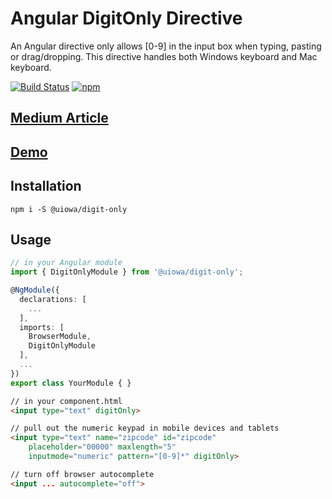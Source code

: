# Angular DigitOnly Directive

An Angular directive only allows [0-9] in the input box when typing, pasting or drag/dropping. This directive handles both Windows keyboard and Mac keyboard.

[![Build Status](https://img.shields.io/travis/changhuixu/ngx-digit-only/master.svg?label=Travis%20CI&style=flat-square)](https://travis-ci.org/changhuixu/ngx-digit-only)
[![npm](https://img.shields.io/npm/v/@uiowa/digit-only.svg?style=flat-square)](https://www.npmjs.com/package/@uiowa/digit-only)

## [Medium Article](https://codeburst.io/digit-only-directive-in-angular-3db8a94d80c3)

## [Demo](https://digit-only.firebaseapp.com)

## Installation

```shell
npm i -S @uiowa/digit-only
```

## Usage

```typescript
// in your Angular module
import { DigitOnlyModule } from '@uiowa/digit-only';

@NgModule({
  declarations: [
    ...
  ],
  imports: [
    BrowserModule,
    DigitOnlyModule
  ],
  ...
})
export class YourModule { }
```

```html
// in your component.html
<input type="text" digitOnly>

// pull out the numeric keypad in mobile devices and tablets
<input type="text" name="zipcode" id="zipcode"
    placeholder="00000" maxlength="5"
    inputmode="numeric" pattern="[0-9]*" digitOnly>

// turn off browser autocomplete
<input ... autocomplete="off">
```
